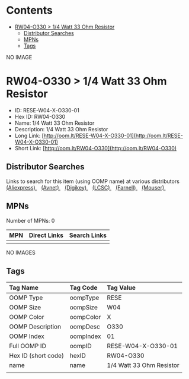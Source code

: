 



Contents
========

* [RW04-O330 > 1/4 Watt 33 Ohm Resistor](#rw04-o330--14-watt-33-ohm-resistor)
	* [Distributor Searches](#distributor-searches)
	* [MPNs](#mpns)
	* [Tags](#tags)
  
NO IMAGE  
# RW04-O330 > 1/4 Watt 33 Ohm Resistor

- ID: RESE-W04-X-O330-01
- Hex ID: RW04-O330
- Name: 1/4 Watt 33 Ohm Resistor
- Description: 1/4 Watt 33 Ohm Resistor
- Long Link: [http://oom.lt/RESE-W04-X-O330-01](http://oom.lt/RESE-W04-X-O330-01)
- Short Link: [http://oom.lt/RW04-O330](http://oom.lt/RW04-O330)

## Distributor Searches
  
Links to search for this item (using OOMP name) at various distributors  
[(Aliexpress) ](https://www.aliexpress.com/wholesale?SearchText=11171/4+Watt+33+Ohm+Resistor)&nbsp;&nbsp;&nbsp;[(Avnet) ](https://www.avnet.com/shop/us/search/1/4+Watt+33+Ohm+Resistor)&nbsp;&nbsp;&nbsp;[(Digikey) ](https://www.digikey.co.uk/en/products/result?s=1/4+Watt+33+Ohm+Resistor)&nbsp;&nbsp;&nbsp;[(LCSC) ](https://www.lcsc.com/search?q=1/4+Watt+33+Ohm+Resistor)&nbsp;&nbsp;&nbsp;[(Farnell) ](https://uk.farnell.com/search?st=1/4+Watt+33+Ohm+Resistor)&nbsp;&nbsp;&nbsp;[(Mouser) ](https://www.mouser.com/c/?q=1/4+Watt+33+Ohm+Resistor)&nbsp;&nbsp;&nbsp;
## MPNs
  
Number of MPNs: 0  

|MPN|Direct Links|Search Links|
| :--- | :--- | :--- |
||||
  
NO IMAGES  
## Tags
  

|Tag Name|Tag Code|Tag Value|
| :--- | :--- | :--- |
|OOMP Type|oompType|RESE|
|OOMP Size|oompSize|W04|
|OOMP Color|oompColor|X|
|OOMP Description|oompDesc|O330|
|OOMP Index|oompIndex|01|
|Full OOMP ID|oompID|RESE-W04-X-O330-01|
|Hex ID (short code)|hexID|RW04-O330|
|name|name|1/4 Watt 33 Ohm Resistor|
||||
